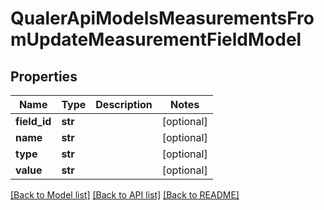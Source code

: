 # QualerApiModelsMeasurementsFromUpdateMeasurementFieldModel

## Properties
Name | Type | Description | Notes
------------ | ------------- | ------------- | -------------
**field_id** | **str** |  | [optional] 
**name** | **str** |  | [optional] 
**type** | **str** |  | [optional] 
**value** | **str** |  | [optional] 

[[Back to Model list]](../README.md#documentation-for-models) [[Back to API list]](../README.md#documentation-for-api-endpoints) [[Back to README]](../README.md)


